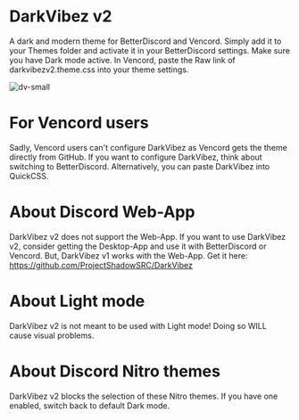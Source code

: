 # DarkVibez v2
A dark and modern theme for BetterDiscord and Vencord. Simply add it to your Themes folder and activate it in your BetterDiscord settings. Make sure you have Dark mode active. In Vencord, paste the Raw link of darkvibezv2.theme.css into your theme settings.

![dv-small](https://user-images.githubusercontent.com/84387545/186991372-f55b08da-2293-4e84-9881-6c3c50b5a2af.png)

# For Vencord users
Sadly, Vencord users can't configure DarkVibez as Vencord gets the theme directly from GitHub. If you want to configure DarkVibez, think about switching to BetterDiscord. Alternatively, you can paste DarkVibez into QuickCSS.

# About Discord Web-App
DarkVibez v2 does not support the Web-App. If you want to use DarkVibez v2, consider getting the Desktop-App and use it with BetterDiscord or Vencord.
But, DarkVibez v1 works with the Web-App. Get it here: https://github.com/ProjectShadowSRC/DarkVibez

# About Light mode
DarkVibez v2 is not meant to be used with Light mode! Doing so WILL cause visual problems.

# About Discord Nitro themes
DarkVibez v2 blocks the selection of these Nitro themes. If you have one enabled, switch back to default Dark mode.
